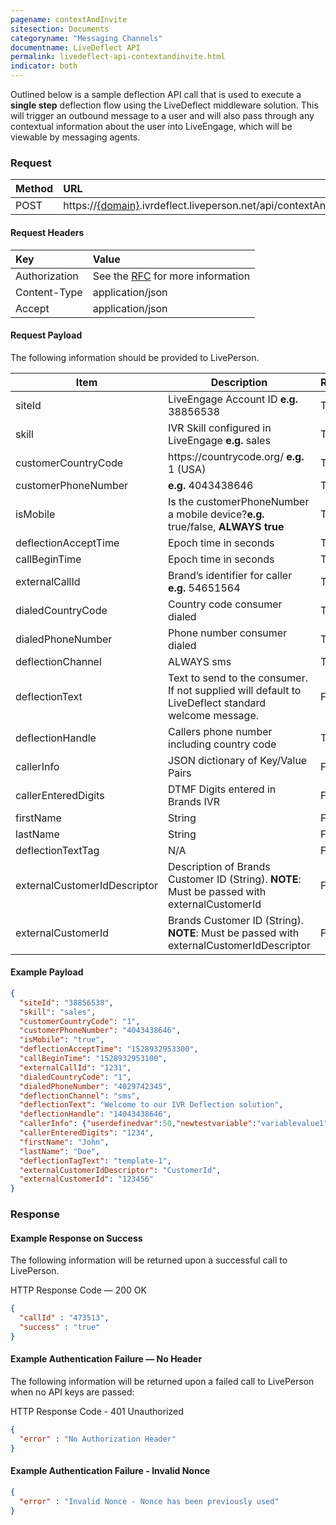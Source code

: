 ```yaml
---
pagename: contextAndInvite
sitesection: Documents
categoryname: "Messaging Channels"
documentname: LiveDeflect API
permalink: livedeflect-api-contextandinvite.html
indicator: both
---
```


Outlined below is a sample deflection API call that is used to execute a **single step** deflection flow using the LiveDeflect middleware solution. This will trigger an outbound message to a user and will also pass through any contextual information about the user into LiveEngage, which will be viewable by messaging agents.

### Request

| Method  |URL |
| :-------- | :-----|
| POST | https://[{domain}](/agent-domain-domain-api.html).ivrdeflect.liveperson.net/api/contextAndInvite  |

#### Request Headers

|Key|Value|
| :-------- | :-----|
|Authorization| See the [RFC](https://tools.ietf.org/html/rfc5849#section-3.5.1) for more information|
|Content-Type|application/json|
|Accept|application/json|

#### Request Payload

The following information should be provided to LivePerson.

<table>
<thead>
  <tr>
    <th>Item</th>
    <th>Description</th>
    <th>Required</th>
  </tr>
</thead>
<tbody>
  <tr>
    <td>siteId</td>
    <td>LiveEngage Account ID <b>e.g.</b> 38856538</td>
    <td>True</td>
  </tr>
  <tr>
    <td>skill</td>
    <td>IVR Skill configured in LiveEngage <b>e.g.</b> sales</td>
    <td>True</td>
  </tr>
  <tr>
    <td>customerCountryCode</td>
    <td>https://countrycode.org/ <b>e.g.</b> 1 (USA)</td>
    <td>True</td>
  </tr>
  <tr>
    <td>customerPhoneNumber</td>
    <td><b>e.g.</b> 4043438646</td>
    <td>True</td>
  </tr>
  <tr>
    <td>isMobile</td>
    <td>Is the customerPhoneNumber a mobile device?<b>e.g.</b> true/false, <b>ALWAYS true</b></td>
    <td>True</td>
  </tr>
  <tr>
    <td>deflectionAcceptTime</td>
    <td>Epoch time in seconds</td>
    <td>True</td>
  </tr>
  <tr>
    <td>callBeginTime</td>
    <td>Epoch time in seconds</td>
    <td>True</td>
  </tr>
  <tr>
    <td>externalCallId</td>
    <td>Brand’s identifier for caller <b>e.g.</b> 54651564</td>
    <td>True</td>
  </tr>
  <tr>
    <td>dialedCountryCode</td>
    <td>Country code consumer dialed</td>
    <td>True</td>
  </tr>
  <tr>
    <td>dialedPhoneNumber</td>
    <td>Phone number consumer dialed</td>
    <td>True</td>
  </tr>
  <tr>
    <td>deflectionChannel</td>
    <td>ALWAYS sms</td>
    <td>True</td>
  </tr>
  <tr>
    <td>deflectionText</td>
    <td>Text to send to the consumer. If not supplied will default to LiveDeflect standard welcome message.</td>
    <td>False</td>
  </tr>
  <tr>
    <td>deflectionHandle</td>
    <td>Callers phone number including country code</td>
    <td>True</td>
  </tr>
  <tr>
    <td>callerInfo</td>
    <td>JSON dictionary of Key/Value Pairs</td>
    <td>False</td>
  </tr>
  <tr>
    <td>callerEnteredDigits</td>
    <td>DTMF Digits entered in Brands IVR</td>
    <td>False</td>
  </tr>
  <tr>
    <td>firstName</td>
    <td>String</td>
    <td>False</td>
  </tr>
  <tr>
    <td>lastName</td>
    <td>String</td>
    <td>False</td>
  </tr>
  <tr>
    <td>deflectionTextTag</td>
    <td>N/A</td>
    <td>False</td>
  </tr>
  <tr>
    <td>externalCustomerIdDescriptor</td>
    <td>Description of Brands Customer ID (String). <b>NOTE</b>: Must be passed with externalCustomerId</td>
    <td>False</td>
  </tr>
  <tr>
    <td>externalCustomerId</td>
    <td>Brands Customer ID (String). <b>NOTE</b>: Must be passed with externalCustomerIdDescriptor</td>
    <td>False</td>
  </tr>
</tbody>
</table>

#### Example Payload

```json
{
  "siteId": "38856538",
  "skill": "sales",
  "customerCountryCode": "1",
  "customerPhoneNumber": "4043438646",
  "isMobile": "true",
  "deflectionAcceptTime": "1528932953300",
  "callBeginTime": "1528932953100",
  "externalCallId": "1231",
  "dialedCountryCode": "1",
  "dialedPhoneNumber": "4029742345",
  "deflectionChannel": "sms",
  "deflectionText": "Welcome to our IVR Deflection solution",
  "deflectionHandle": "14043438646",
  "callerInfo": {"userdefinedvar":50,"newtestvariable":"variablevalue1","tshirtsize":"Large"},
  "callerEnteredDigits": "1234",
  "firstName": "John",
  "lastName": "Doe",
  "deflectionTagText": "template-1",
  "externalCustomerIdDescriptor": "CustomerId",
  "externalCustomerId": "123456"
}
```

### Response

#### Example Response on Success

The following information will be returned upon a successful call to LivePerson.

HTTP Response Code — 200 OK

```json
{
  "callId" : "473513",
  "success" : "true"
}
```

#### Example Authentication Failure — No Header

The following information will be returned upon a failed call to LivePerson when no API keys are passed:


HTTP Response Code - 401 Unauthorized

```json
{
  "error" : "No Authorization Header"
}
```

#### Example Authentication Failure - Invalid Nonce

```json
{
  "error" : "Invalid Nonce - Nonce has been previously used"
}
